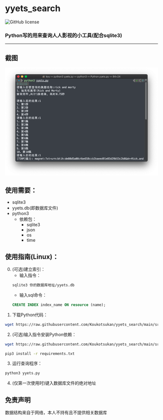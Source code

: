 # yyets_search
![GitHub license](https://img.shields.io/github/license/Koukotsukan/yyets_search?style=flat-square)

### Python写的用来查询人人影视的小工具(配合sqlite3)
---


## 截图
![screenshot](screenshot/screenshot.png)

## 使用需要：
+ sqlite3
+ yyets.db(即数据库文件)
+ python3
   + 依赖包：
      + sqlite3
      + json
      + os
      + time

## 使用指南(Linux)：
0. (可选)建立索引：
   + 输入指令：
   ```bash
   sqlite3 你的数据库地址/yyets.db
   ```
   + 输入sql命令：
   ```sql
   CREATE INDEX index_name ON resource (name);
   ```
1. 下载Python代码：
```bash
wget https://raw.githubusercontent.com/Koukotsukan/yyets_search/main/src/yyets.py
```
2. (可选)输入指令安装Python依赖：
```bash
wget https://raw.githubusercontent.com/Koukotsukan/yyets_search/main/src/requirements.txt
```
```bash
pip3 install -r requirements.txt
```
3. 运行查询程序：
```bash
python3 yyets.py
```
4. (仅第一次使用时)键入数据库文件的绝对地址

## 免责声明
数据结构来自于网络，本人不持有且不提供相关数据库
